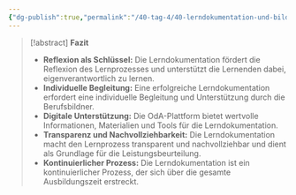 ```yaml
---
{"dg-publish":true,"permalink":"/40-tag-4/40-lerndokumentation-und-bildungsbericht/04-fazit-lerndokumentation/"}
---
```



>[!abstract] **Fazit**
>* **Reflexion als Schlüssel:** Die Lerndokumentation fördert die Reflexion des Lernprozesses und unterstützt die Lernenden dabei, eigenverantwortlich zu lernen.
>* **Individuelle Begleitung:** Eine erfolgreiche Lerndokumentation erfordert eine individuelle Begleitung und Unterstützung durch die Berufsbildner.
>* **Digitale Unterstützung:** Die OdA-Plattform bietet wertvolle Informationen, Materialien und Tools für die Lerndokumentation.
>* **Transparenz und Nachvollziehbarkeit:** Die Lerndokumentation macht den Lernprozess transparent und nachvollziehbar und dient als Grundlage für die Leistungsbeurteilung.
>* **Kontinuierlicher Prozess:** Die Lerndokumentation ist ein kontinuierlicher Prozess, der sich über die gesamte Ausbildungszeit erstreckt.

